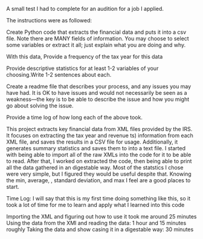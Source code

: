 A small test I had to complete for an audition for a job I applied.

The instructions were as followed:

Create Python code that extracts the financial data and puts it into a csv file.  Note there are MANY fields of information.  You may choose to select some variables or extract it all; just explain what you are doing and why.

With this data,
Provide a frequency of the tax year for this data

Provide descriptive statistics for at least 1-2 variables of your choosing.Write 1-2 sentences about each.

Create a readme file that describes your process, and any issues you may have had.  It is OK to have issues and would not necessarily be seen as a weakness—the key is to be able to describe the issue and how you might go about solving the issue.

Provide a time log of how long each of the above took.


This project extracts key financial data from XML files provided by the IRS. It  focuses on extracting the tax year and revenue ts) information from each XML file, and saves the results in a CSV file for usage. Additionally, it generates summary statistics and saves them to into a text file.
I started with being able to import all of the raw XMLs into the code for it to be able to read.
After that, I worked on extracted the code, then being able to print all the data gathered in an digestable way.
Most of the statstics I chose were very simple, but I figured they would be useful despite that. Knowing the min, average, , standard deviation, and max I feel are a good places to start.

Time Log:
I will say that this is my first time doing something like this, so it took a lot of time for me to learn and apply what I learned into this code

Importing the XML and figuring out how to use it took me around 25 minutes
Using the data from the XMl and reading the data: 1 hour and 15 minutes roughly
Taking the data and show casing it in a digestable way: 30 minutes
